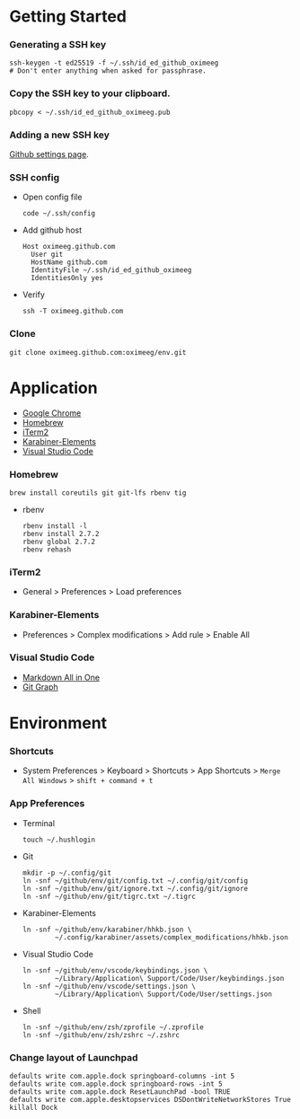 # Getting Started

### Generating a SSH key
```
ssh-keygen -t ed25519 -f ~/.ssh/id_ed_github_oximeeg
# Don't enter anything when asked for passphrase.
```

### Copy the SSH key to your clipboard.
```
pbcopy < ~/.ssh/id_ed_github_oximeeg.pub
```

### Adding a new SSH key
[Github settings page](https://github.com/settings/keys).

### SSH config
- Open config file
  ```
  code ~/.ssh/config
  ```

- Add github host
  ```
  Host oximeeg.github.com
    User git
    HostName github.com
    IdentityFile ~/.ssh/id_ed_github_oximeeg
    IdentitiesOnly yes
  ```

- Verify
  ```
  ssh -T oximeeg.github.com
  ```

### Clone
```
git clone oximeeg.github.com:oximeeg/env.git
```

# Application

- [Google Chrome](https://www.google.com/chrome/)
- [Homebrew](https://brew.sh/)
- [iTerm2](https://www.iterm2.com/downloads.html)
- [Karabiner-Elements](https://karabiner-elements.pqrs.org/)
- [Visual Studio Code](https://code.visualstudio.com/)

### Homebrew

```
brew install coreutils git git-lfs rbenv tig
```

- rbenv
  ```
  rbenv install -l
  rbenv install 2.7.2
  rbenv global 2.7.2
  rbenv rehash
  ```

### iTerm2
- General > Preferences > Load preferences

### Karabiner-Elements
- Preferences > Complex modifications > Add rule > Enable All

### Visual Studio Code

- [Markdown All in One](https://marketplace.visualstudio.com/items?itemName=yzhang.markdown-all-in-one)
- [Git Graph](https://marketplace.visualstudio.com/items?itemName=mhutchie.git-graph)

# Environment

### Shortcuts
- System Preferences > Keyboard > Shortcuts > App Shortcuts > `Merge All Windows` > `shift + command + t`

### App Preferences
- Terminal
  ```
  touch ~/.hushlogin
  ```

- Git
  ```
  mkdir -p ~/.config/git
  ln -snf ~/github/env/git/config.txt ~/.config/git/config
  ln -snf ~/github/env/git/ignore.txt ~/.config/git/ignore
  ln -snf ~/github/env/git/tigrc.txt ~/.tigrc
  ```

- Karabiner-Elements
  ```
  ln -snf ~/github/env/karabiner/hhkb.json \
          ~/.config/karabiner/assets/complex_modifications/hhkb.json
  ```

- Visual Studio Code
  ```
  ln -snf ~/github/env/vscode/keybindings.json \
          ~/Library/Application\ Support/Code/User/keybindings.json
  ln -snf ~/github/env/vscode/settings.json \
          ~/Library/Application\ Support/Code/User/settings.json
  ```

- Shell
  ```
  ln -snf ~/github/env/zsh/zprofile ~/.zprofile
  ln -snf ~/github/env/zsh/zshrc ~/.zshrc
  ```

### Change layout of Launchpad
```
defaults write com.apple.dock springboard-columns -int 5
defaults write com.apple.dock springboard-rows -int 5
defaults write com.apple.dock ResetLaunchPad -bool TRUE
defaults write com.apple.desktopservices DSDontWriteNetworkStores True
killall Dock
```